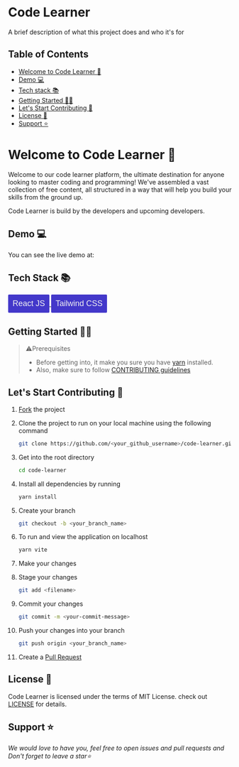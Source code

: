 # Code Learner

A brief description of what this project does and who it's for

## Table of Contents

- [Welcome to Code Learner 👋](#welcome-to-codelearner-)
- [Demo 💻](#demo-)
- [Tech stack 📚](#tech-stack-)
- [Getting Started 👩‍💻](#getting-started-)
- [Let's Start Contributing 🌟](#lets-start-contributing-)
- [License 📝](#license-)
- [Support ⭐](#support-)

<a name="welcome-to-codelearner"></a>

# Welcome to Code Learner 👋

Welcome to our code learner platform, the ultimate destination for anyone looking to master coding and programming! We've assembled a vast collection of free content, all structured in a way that will help you build your skills from the ground up.

Code Learner is build by the developers and upcoming developers.

<a name="demo"></a>

## Demo 💻

You can see the live demo at:

<a name="tech-stack"></a>

## Tech Stack 📚

<p>
  <a href="https://react.dev/">
    <button style="background:#4338ca; outline:none; border:none; font-size:18px; padding:10px; color:#f1f1f1; border-radius:2px;">React JS</button>
  </a>
  <a href="https://tailwindcss.com/">
    <button style="background:#4338ca; outline:none; border:none; font-size:18px; padding:10px; color:#f1f1f1; border-radius:2px;">Tailwind CSS</button>
  </a>
  
</p>

<a name="getting-started"></a>

## Getting Started 👩‍💻

> ⚠️Prerequisites
>
> - Before getting into, it make you sure you have [yarn](https://yarnpkg.com/cli/install) installed.
> - Also, make sure to follow [CONTRIBUTING guidelines](https://github.com/rupali-codes/LinksHub/blob/main/CONTRIBUTING.md)

<a name="lets-start-contributing"></a>

## Let's Start Contributing 🌟

1. [Fork](https://github.com/techysiddhant/code-learner/compare/fork) the project
2. Clone the project to run on your local machine using the following command

   ```sh
   git clone https://github.com/<your_github_username>/code-learner.git
   ```

3. Get into the root directory

   ```sh
   cd code-learner
   ```

4. Install all dependencies by running

   ```sh
   yarn install
   ```

5. Create your branch

   ```sh
   git checkout -b <your_branch_name>
   ```

6. To run and view the application on localhost

   ```sh
   yarn vite
   ```

7. Make your changes

8. Stage your changes

   ```sh
   git add <filename>
   ```

9. Commit your changes

   ```sh
   git commit -m <your-commit-message>
   ```

10. Push your changes into your branch

    ```sh
    git push origin <your_branch_name>
    ```

11. Create a [Pull Request](https://github.com/techysiddhant/code-learner/compare)

<a name="license"></a>

## License 📝

Code Learner is licensed under the terms of MIT License. check out [LICENSE](https://github.com/techysiddhant/code-learner/blob/main/LICENSE) for details.

<a name="support"></a>

## Support ⭐

_We would love to have you, feel free to open issues and pull requests and Don't forget to leave a star⭐_
